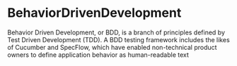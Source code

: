 # BehaviorDrivenDevelopment
Behavior Driven Development, or BDD, is a branch of principles defined by Test Driven Development (TDD). A BDD testing framework includes the likes of Cucumber and SpecFlow, which have enabled non-technical product owners to define application behavior as human-readable text

